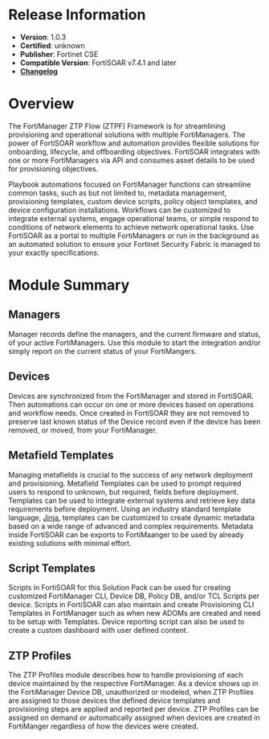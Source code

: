 # Release Information
 - **Version**: 1.0.3
 - **Certified**: unknown
 - **Publisher**: Fortinet CSE
 - **Compatible Version**: FortiSOAR v7.4.1 and later
 - [**Changelog**](./docs/changelog.md)

# Overview

The FortiManager ZTP Flow (ZTPF) Framework is for streamlining provisioning and operational solutions with multiple FortiManagers. The power of FortiSOAR workflow and automation provides flexible solutions for onboarding, lifecycle, and offboarding objectives. FortiSOAR integrates with one or more FortiManagers via API and consumes asset details to be used for provisioning objectives. 

Playbook automations focused on FortiManager functions can streamline common tasks, such as but not limited to, metadata management, provisioning templates, custom device scripts, policy object templates, and device configuration installations. Workflows can be customized to integrate external systems, engage operational teams, or simple respond to conditions of network elements to achieve network operational tasks. Use FortiSOAR as a portal to multiple FortiManagers or run in the background as an automated solution to ensure your Fortinet Security Fabric is managed to your exactly specifications. 

# Module Summary

## Managers
Manager records define the managers, and the current firmware and status, of your active FortiManagers. Use this module to start the integration and/or simply report on the current status of your FortiMangers.

## Devices
Devices are synchronized from the FortiManager and stored in FortiSOAR. Then automations can occur on one or more devices based on operations and workflow needs. Once created in FortiSOAR they are not removed to preserve last known status of the Device record even if the device has been removed, or moved, from your FortiManager. 

## Metafield Templates
Managing metafields is crucial to the success of any network deployment and provisioning.  Metafield Templates can be used to prompt required users to respond to unknown, but required, fields before deployment. Templates can be used to integrate external systems and retrieve key data requirements before deployment. Using an industry standard template language, [Jinja]( https://jinja.palletsprojects.com/en/3.1.x/), templates can be customized to create dynamic metadata based on a wide range of advanced and complex requirements. Metadata inside FortiSOAR can be exports to FortiMaanger to be used by already existing solutions with minimal effort. 

## Script Templates
Scripts in FortiSOAR for this Solution Pack can be used for creating customized FortiManager CLI, Device DB, Policy DB, and/or TCL Scripts per device. Scripts in FortiSOAR can also maintain and create Provisioning CLI Templates in FortiManager such as when new ADOMs are created and need to be setup with Templates. Device reporting script can also be used to create a custom dashboard with user defined content.  

## ZTP Profiles
The ZTP Profiles module describes how to handle provisioning of each device maintained by the respective FortiManager. As a device shows up in the FortiManager Device DB, unauthorized or modeled, when ZTP Profiles are assigned to those devices the defined device templates and provisioning steps are applied and reported per device. ZTP Profiles can be assigned on demand or automatically assigned when devices are created in FortiManger regardless of how the devices were created.